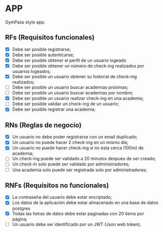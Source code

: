 # APP

GymPass style app.

## RFs (Requisitos funcionales)

- [x] Debe ser posible registrarse;
- [x] Debe ser posible autenticarse;
- [x] Debe ser posible obtener el perfil de un usuario logeado
- [x] Debe ser posible obtener un número de check-ing realizados por usuarios logeados;
- [x] Debe ser posible un usuario obtener su historial de check-ing realizados;
- [ ] Debe ser posible un usuario buscar academias próximas;
- [ ] Debe ser posible un usuario buscar academias por nombre;
- [x] Debe ser posible un usuario realizar check-ing en una academia;
- [ ] Debe ser posible validar un check-ing de un usuario;
- [x] Debe ser posible registrar una academia;

## RNs (Reglas de negocio)

- [x] Un usuario no debe poder registrarse con un email duplicado;
- [x] Un usuario no puede hacer 2 check-ing en un mismo día;
- [x] Un usuario no puede hacer check-ing si no esta cerca (100m) de academia;
- [ ] Un check-ing puede ser validado a 20 minutos despues de ser creado;
- [ ] Un check-in solo puede ser validado por administradores;
- [ ] Una academia solo puede ser registrada solo por administradores;

## RNFs (Requisitos no funcionales)

- [x] La contraseña del usuario debe estar encriptado;
- [x] Los datos de la aplicación debe estar almacenado en una base de datos postgres
- [x] Todas las listras de datos debe estar paginadas con 20 items por página;
- [ ] Un usuario debe ser identificado por un JWT (Json web token);
